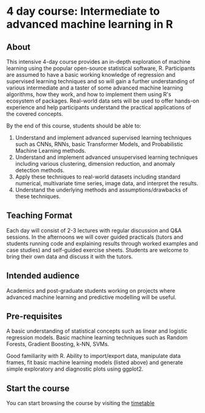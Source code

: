 # 4 day course: Intermediate to advanced machine learning in R 

## About

This intensive 4-day course provides an in-depth exploration of machine learning using the popular open-source statistical software, R. Participants are assumed to have a basic working knowledge of regression and supervised learning techniques and so will gain a further understanding of various intermediate and a taster of some advanced machine learning algorithms, how they work, and how to implement them using R's ecosystem of packages. Real-world data sets will be used to offer hands-on experience and help participants understand the practical applications of the covered concepts.

By the end of this course, students should be able to:
1.	Understand and implement advanced supervised learning techniques such as CNNs, RNNs, basic Transformer Models, and Probabilistic Machine Learning methods.
2.	Understand and implement advanced unsupervised learning techniques including various clustering, dimension reduction, and anomaly detection methods.
3.	Apply these techniques to real-world datasets including standard numerical, multivariate time series, image data,  and interpret the results.
4.	Understand the underlying methods and assumptions/drawbacks of these techniques.

## Teaching Format

Each day will consist of 2-3 lectures with regular discussion and Q&A sessions. In the afternoons we will cover guided practicals (tutors and students running code and explaining results through worked examples and case studies) and self-guided exercise sheets. Students are welcome to bring their own data and discuss it with the tutors. 

## Intended audience

Academics and post-graduate students working on projects where advanced machine learning and predictive modelling will be useful.

## Pre-requisites

A basic understanding of statistical concepts such as linear and logistic regression models. Basic machine learning techniques such as Random Forests, Gradient Boosting, k-NN, SVMs. 

Good familiarity with R. Ability to import/export data, manipulate data frames, fit basic machine learning models (listed above) and generate simple exploratory and diagnostic plots using ggplot2. 

## Start the course

You can start browsing the course by visiting the [timetable](https://andrewcparnell.github.io/intermediate_ML)
